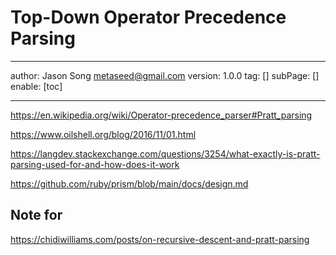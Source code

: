 # Top-Down Operator Precedence Parsing
---
author: Jason Song <metaseed@gmail.com>
version: 1.0.0
tag: []
subPage: []
enable: [toc]

---


https://en.wikipedia.org/wiki/Operator-precedence_parser#Pratt_parsing

https://www.oilshell.org/blog/2016/11/01.html

https://langdev.stackexchange.com/questions/3254/what-exactly-is-pratt-parsing-used-for-and-how-does-it-work

https://github.com/ruby/prism/blob/main/docs/design.md

## Note for 
https://chidiwilliams.com/posts/on-recursive-descent-and-pratt-parsing

